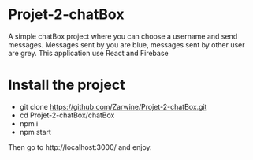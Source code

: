 # Projet-2-chatBox

A simple chatBox project where you can choose a username and send messages.
Messages sent by you are blue, messages sent by other user are grey.
This application use React and Firebase

# Install the project 
* git clone https://github.com/Zarwine/Projet-2-chatBox.git
* cd Projet-2-chatBox/chatBox
* npm i
* npm start

Then go to http://localhost:3000/ and enjoy.